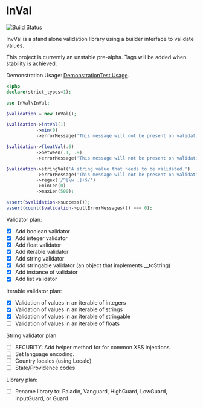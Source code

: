 # InVal
[![Build Status](https://travis-ci.com/tfettig01/InVal.svg?branch=master)](https://travis-ci.com/tfettig01/InVal)

InvVal is a stand alone validation library using a builder interface to validate values.

This project is currently an unstable pre-alpha. Tags will be added when stability is achieved.

Demonstration Usage: [DemonstrationTest Usage](https://github.com/tfettig01/InVal/blob/master/tests/DemonstrationTest.php).

```php
<?php
declare(strict_types=1);

use InVal\InVal;

$validation = new InVal();

$validation->intVal(1)
           ->min(0)
           ->errorMessage('This message will not be present on validation.');

$validation->floatVal(.6)
           ->between(.1, .9)
           ->errorMessage('This message will not be present on validation.');

$validation->stringVal('A string value that needs to be validated.')
           ->errorMessage('This message will not be present on validation.')
           ->regex('/^[\w .]+$/')
           ->minLen(0)
           ->maxLen(500);

assert($validation->success());
assert(count($validation->pullErrorMessages()) === 0);
```

Validator plan:
- [x] Add boolean validator
- [x] Add integer validator
- [x] Add float validator
- [x] Add iterable validator
- [x] Add string validator
- [x] Add stringable validator (an object that implements __toString)
- [x] Add instance of validator
- [x] Add list validator

Iterable validator plan:
- [x] Validation of values in an iterable of integers
- [x] Validation of values in an iterable of strings
- [x] Validation of values in an iterable of stringable
- [ ] Validation of values in an iterable of floats

String validator plan
- [ ] SECURITY: Add helper method for for common XSS injections.
- [ ] Set language encoding.
- [ ] Country locales (using Locale)
- [ ] State/Providence codes

Library plan:
- [ ] Rename library to: Paladin, Vanguard, HighGuard, LowGuard, InputGuard, or Guard